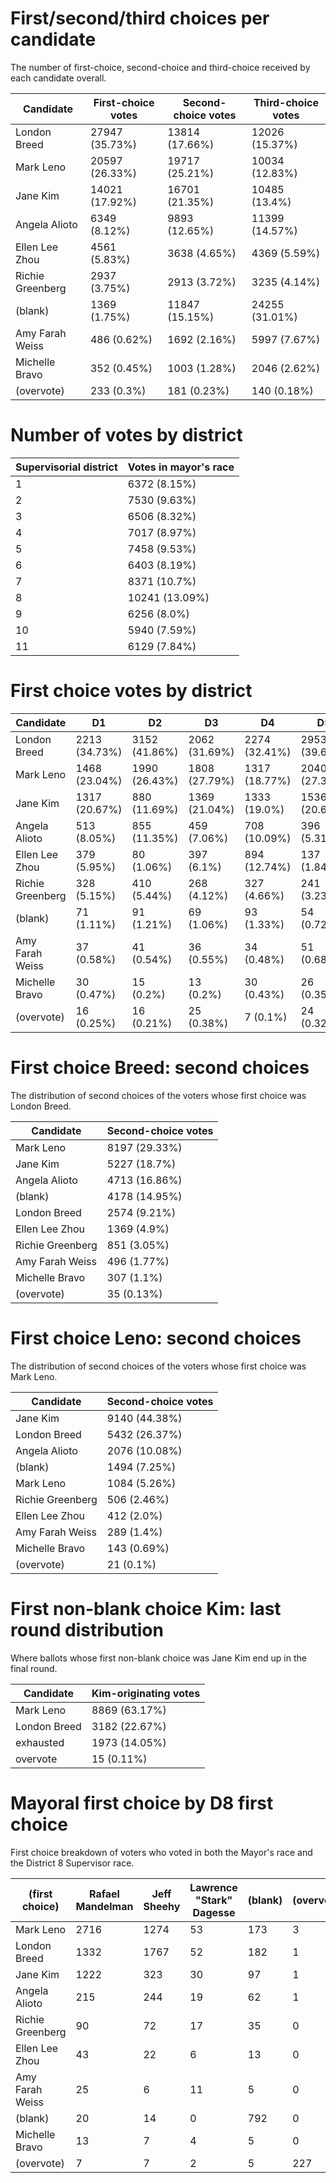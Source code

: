 # First/second/third choices per candidate
The number of first-choice, second-choice and third-choice received by each candidate overall.

Candidate | First-choice votes | Second-choice votes | Third-choice votes
--------- | ------------------ | ------------------- | ------------------
London Breed|27947 (35.73%)|13814 (17.66%)|12026 (15.37%)
Mark Leno|20597 (26.33%)|19717 (25.21%)|10034 (12.83%)
Jane Kim|14021 (17.92%)|16701 (21.35%)|10485 (13.4%)
Angela Alioto|6349 (8.12%)|9893 (12.65%)|11399 (14.57%)
Ellen Lee Zhou|4561 (5.83%)|3638 (4.65%)|4369 (5.59%)
Richie Greenberg|2937 (3.75%)|2913 (3.72%)|3235 (4.14%)
(blank)|1369 (1.75%)|11847 (15.15%)|24255 (31.01%)
Amy Farah Weiss|486 (0.62%)|1692 (2.16%)|5997 (7.67%)
Michelle Bravo|352 (0.45%)|1003 (1.28%)|2046 (2.62%)
(overvote)|233 (0.3%)|181 (0.23%)|140 (0.18%)

# Number of votes by district

Supervisorial district | Votes in mayor's race
---------------------- | ---------------------
1|6372 (8.15%)
2|7530 (9.63%)
3|6506 (8.32%)
4|7017 (8.97%)
5|7458 (9.53%)
6|6403 (8.19%)
7|8371 (10.7%)
8|10241 (13.09%)
9|6256 (8.0%)
10|5940 (7.59%)
11|6129 (7.84%)

# First choice votes by district

Candidate | D1 | D2 | D3 | D4 | D5 | D6 | D7 | D8 | D9 | D10 | D11 | Total
--------- | -- | -- | -- | -- | -- | -- | -- | -- | -- | --- | --- | -----
London Breed|2213 (34.73%)|3152 (41.86%)|2062 (31.69%)|2274 (32.41%)|2953 (39.6%)|2243 (35.03%)|3179 (37.98%)|3334 (32.56%)|1931 (30.87%)|2590 (43.6%)|2016 (32.89%)
Mark Leno|1468 (23.04%)|1990 (26.43%)|1808 (27.79%)|1317 (18.77%)|2040 (27.35%)|1642 (25.64%)|2076 (24.8%)|4219 (41.2%)|1662 (26.57%)|1101 (18.54%)|1274 (20.79%)
Jane Kim|1317 (20.67%)|880 (11.69%)|1369 (21.04%)|1333 (19.0%)|1536 (20.6%)|1281 (20.01%)|1197 (14.3%)|1673 (16.34%)|1477 (23.61%)|954 (16.06%)|1004 (16.38%)
Angela Alioto|513 (8.05%)|855 (11.35%)|459 (7.06%)|708 (10.09%)|396 (5.31%)|445 (6.95%)|970 (11.59%)|541 (5.28%)|495 (7.91%)|387 (6.52%)|580 (9.46%)
Ellen Lee Zhou|379 (5.95%)|80 (1.06%)|397 (6.1%)|894 (12.74%)|137 (1.84%)|336 (5.25%)|384 (4.59%)|83 (0.81%)|365 (5.83%)|646 (10.88%)|860 (14.03%)
Richie Greenberg|328 (5.15%)|410 (5.44%)|268 (4.12%)|327 (4.66%)|241 (3.23%)|261 (4.08%)|397 (4.74%)|214 (2.09%)|125 (2.0%)|137 (2.31%)|229 (3.74%)
(blank)|71 (1.11%)|91 (1.21%)|69 (1.06%)|93 (1.33%)|54 (0.72%)|72 (1.12%)|72 (0.86%)|695 (6.79%)|57 (0.91%)|42 (0.71%)|53 (0.86%)
Amy Farah Weiss|37 (0.58%)|41 (0.54%)|36 (0.55%)|34 (0.48%)|51 (0.68%)|60 (0.94%)|66 (0.79%)|47 (0.46%)|47 (0.75%)|33 (0.56%)|34 (0.55%)
Michelle Bravo|30 (0.47%)|15 (0.2%)|13 (0.2%)|30 (0.43%)|26 (0.35%)|29 (0.45%)|17 (0.2%)|29 (0.28%)|70 (1.12%)|31 (0.52%)|62 (1.01%)
(overvote)|16 (0.25%)|16 (0.21%)|25 (0.38%)|7 (0.1%)|24 (0.32%)|34 (0.53%)|13 (0.16%)|35 (0.34%)|27 (0.43%)|19 (0.32%)|17 (0.28%)


# First choice Breed: second choices
The distribution of second choices of the voters whose first choice was London Breed.

Candidate | Second-choice votes
--------- | -------------------
Mark Leno|8197 (29.33%)
Jane Kim|5227 (18.7%)
Angela Alioto|4713 (16.86%)
(blank)|4178 (14.95%)
London Breed|2574 (9.21%)
Ellen Lee Zhou|1369 (4.9%)
Richie Greenberg|851 (3.05%)
Amy Farah Weiss|496 (1.77%)
Michelle Bravo|307 (1.1%)
(overvote)|35 (0.13%)


# First choice Leno: second choices
The distribution of second choices of the voters whose first choice was Mark Leno.

Candidate | Second-choice votes
--------- | -------------------
Jane Kim|9140 (44.38%)
London Breed|5432 (26.37%)
Angela Alioto|2076 (10.08%)
(blank)|1494 (7.25%)
Mark Leno|1084 (5.26%)
Richie Greenberg|506 (2.46%)
Ellen Lee Zhou|412 (2.0%)
Amy Farah Weiss|289 (1.4%)
Michelle Bravo|143 (0.69%)
(overvote)|21 (0.1%)


# First non-blank choice Kim: last round distribution
Where ballots whose first non-blank choice was Jane Kim end up in the final round.

Candidate | Kim-originating votes
--------- | ---------------------
Mark Leno|8869 (63.17%)
London Breed|3182 (22.67%)
exhausted|1973 (14.05%)
overvote|15 (0.11%)


# Mayoral first choice by D8 first choice
First choice breakdown of voters who voted in both the Mayor's race and the District 8 Supervisor race.

(first choice) | Rafael Mandelman | Jeff Sheehy | Lawrence "Stark" Dagesse | (blank) | (overvote)
-- | ---------------- | ----------- | ------------------------ | ------- | ----------
Mark Leno|2716|1274|53|173|3
London Breed|1332|1767|52|182|1
Jane Kim|1222|323|30|97|1
Angela Alioto|215|244|19|62|1
Richie Greenberg|90|72|17|35|0
Ellen Lee Zhou|43|22|6|13|0
Amy Farah Weiss|25|6|11|5|0
(blank)|20|14|0|792|0
Michelle Bravo|13|7|4|5|0
(overvote)|7|7|2|5|227
